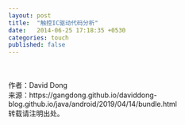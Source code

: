 ```yaml
---
layout: post
title:  "触控IC驱动代码分析"
date:   2014-06-25 17:18:35 +0530
categories: touch
published: false
---
```




<br>
<br>
作者：David Dong<br>
来源：https://gangdong.github.io/daviddong-blog.github.io/java/android/2019/04/14/bundle.html<br>
转载请注明出处。